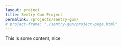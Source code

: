 ```yaml
---
layout: project
title: Sentry Gun Project
permalink: /projects/sentry-gun/
# project-frame: "./sentry-gun/project-page.html"
---
```


This is some content, nice